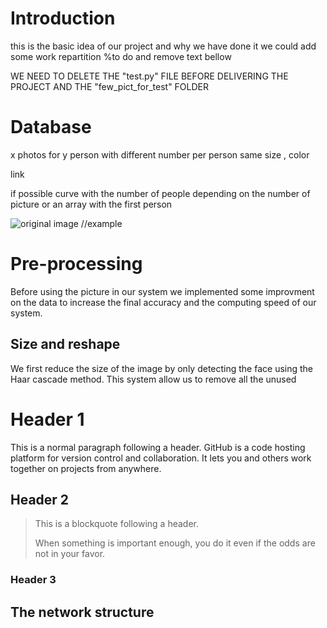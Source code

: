 # Introduction 

this is the basic idea of our project and why we have done it 
we could add some work repartition 
%to do and remove text bellow 

WE NEED TO DELETE THE "test.py" FILE BEFORE DELIVERING THE PROJECT
AND THE "few_pict_for_test" FOLDER 

# Database 

x photos for y person with different number per person same size , color 

link 

if possible curve with the number of people depending on the number of picture or an array with the first person 

![original image](https://github.com/telecombcn-dl/2018-dlai-team4/page_image/original_image.jpeg)  //example 

# Pre-processing 

Before using the picture in our system we implemented some improvment on the data to increase the final accuracy and the computing speed of our system. 

## Size and reshape

We first reduce the size of the image by only detecting the face using the Haar cascade method. This system allow us to remove all the unused 


# Header 1

This is a normal paragraph following a header. GitHub is a code hosting platform for version control and collaboration. It lets you and others work together on projects from anywhere.

## Header 2

> This is a blockquote following a header.
>
> When something is important enough, you do it even if the odds are not in your favor.

### Header 3

## The network structure
